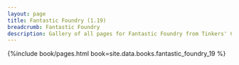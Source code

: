 ```yaml
---
layout: page
title: Fantastic Foundry (1.19)
breadcrumb: Fantastic Foundry
description: Gallery of all pages for Fantastic Foundry from Tinkers' Construct in Minecraft 1.19.2.
---
```


{%include book/pages.html book=site.data.books.fantastic_foundry_19 %}